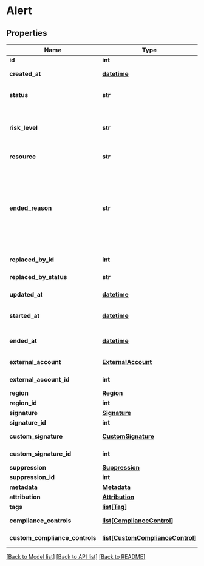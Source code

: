# Alert

## Properties
Name | Type | Description | Notes
------------ | ------------- | ------------- | -------------
**id** | **int** | Unique ID | [optional] 
**created_at** | [**datetime**](DateTime.md) | ISO 8601 timestamp when the resource was created | [optional] 
**status** | **str** | Status of the alert. Valid values are fail, warn, error, pass, info | [optional] 
**risk_level** | **str** | The risk-level of the problem identified by the signature or custom signature. Valid values are low, medium, high | [optional] 
**resource** | **str** | Resource identifier in Amazon | [optional] 
**ended_reason** | **str** | The reason this alert ended. Valid values are from_api, new_alert, from_scan, not_present_after_scan, signature_deleted, custom_signature_deleted, suppression_created, suppression_deactivated, custom_risk_level_created, custom_risk_level_deleted | [optional] 
**replaced_by_id** | **int** | The ID of the alert that replaced this alert | [optional] 
**replaced_by_status** | **str** | The status of the alert that replaced this alert | [optional] 
**updated_at** | [**datetime**](DateTime.md) | ISO 8601 timestamp when the resource was updated | [optional] 
**started_at** | [**datetime**](DateTime.md) | ISO 8601 timestamp when the alert started being active | [optional] 
**ended_at** | [**datetime**](DateTime.md) | ISO 8601 timestamp when the alert stopped being active | [optional] 
**external_account** | [**ExternalAccount**](ExternalAccount.md) | Associated External Account | [optional] 
**external_account_id** | **int** | Associated External Account ID | [optional] 
**region** | [**Region**](Region.md) | Associated Region | [optional] 
**region_id** | **int** | Associated Region ID | [optional] 
**signature** | [**Signature**](Signature.md) | Associated Signature | [optional] 
**signature_id** | **int** | Associated Signature ID | [optional] 
**custom_signature** | [**CustomSignature**](CustomSignature.md) | Associated Custom Signature | [optional] 
**custom_signature_id** | **int** | Associated Custom Signature ID | [optional] 
**suppression** | [**Suppression**](Suppression.md) | Associated Suppression | [optional] 
**suppression_id** | **int** | Associated Suppression ID | [optional] 
**metadata** | [**Metadata**](Metadata.md) | Associated Metadata | [optional] 
**attribution** | [**Attribution**](Attribution.md) | Associated Attribution | [optional] 
**tags** | [**list[Tag]**](Tag.md) | Associated Tags | [optional] 
**compliance_controls** | [**list[ComplianceControl]**](ComplianceControl.md) | Associated Compliance Controls | [optional] 
**custom_compliance_controls** | [**list[CustomComplianceControl]**](CustomComplianceControl.md) | Associated Custom Compliance Controls | [optional] 

[[Back to Model list]](../README.md#documentation-for-models) [[Back to API list]](../README.md#documentation-for-api-endpoints) [[Back to README]](../README.md)



